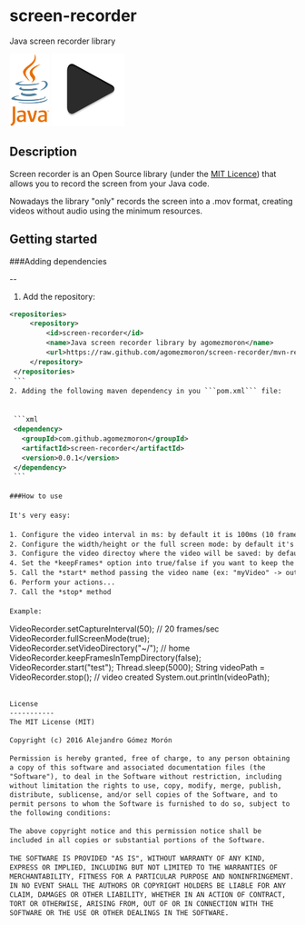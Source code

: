 # screen-recorder
Java screen recorder library

<img src="resources/images/java-icon.png" height="128" />
<img src="resources/images/play-icon.png" height="128" />

Description
-----------

Screen recorder is an Open Source library (under the [MIT Licence](LICENSE)) that allows you to record the screen from your Java code.

Nowadays the library "only" records the screen into a .mov format, creating videos without audio using the minimum resources.

Getting started
-----------

###Adding dependencies

--
 1. Add the repository:

   ```xml
  <repositories>
		<repository>
			<id>screen-recorder</id>
			<name>Java screen recorder library by agomezmoron</name>
			<url>https://raw.github.com/agomezmoron/screen-recorder/mvn-repo</url>
		</repository>
	</repositories>
    ```
 2. Adding the following maven dependency in you ```pom.xml``` file:


    ```xml 
    <dependency>
      <groupId>com.github.agomezmoron</groupId>
      <artifactId>screen-recorder</artifactId>
      <version>0.0.1</version>
    </dependency>
    ```
    
###How to use

It's very easy: 

 1. Configure the video interval in ms: by default it is 100ms (10 frames/sec).
 2. Configure the width/height or the full screen mode: by default it's full screen mode.
 3. Configure the video directoy where the video will be saved: by default is the temporal folder.
 4. Set the *keepFrames* option into true/false if you want to keep the frames as .jpeg files: by defaul the library doesn't keep the frames.
 5. Call the *start* method passing the video name (ex: "myVideo" -> output: myVideo.mov).
 6. Perform your actions...
 7. Call the *stop* method

Example:

 ```
  VideoRecorder.setCaptureInterval(50); // 20 frames/sec
  VideoRecorder.fullScreenMode(true);
  VideoRecorder.setVideoDirectory("~/"); // home
  VideoRecorder.keepFramesInTempDirectory(false);
  VideoRecorder.start("test");
  Thread.sleep(5000);
  String videoPath = VideoRecorder.stop(); // video created
  System.out.println(videoPath);
```

License
-----------
The MIT License (MIT)

Copyright (c) 2016 Alejandro Gómez Morón

Permission is hereby granted, free of charge, to any person obtaining a copy of this software and associated documentation files (the "Software"), to deal in the Software without restriction, including without limitation the rights to use, copy, modify, merge, publish, distribute, sublicense, and/or sell copies of the Software, and to permit persons to whom the Software is furnished to do so, subject to the following conditions:

The above copyright notice and this permission notice shall be included in all copies or substantial portions of the Software.

THE SOFTWARE IS PROVIDED "AS IS", WITHOUT WARRANTY OF ANY KIND, EXPRESS OR IMPLIED, INCLUDING BUT NOT LIMITED TO THE WARRANTIES OF MERCHANTABILITY, FITNESS FOR A PARTICULAR PURPOSE AND NONINFRINGEMENT. IN NO EVENT SHALL THE AUTHORS OR COPYRIGHT HOLDERS BE LIABLE FOR ANY CLAIM, DAMAGES OR OTHER LIABILITY, WHETHER IN AN ACTION OF CONTRACT, TORT OR OTHERWISE, ARISING FROM, OUT OF OR IN CONNECTION WITH THE SOFTWARE OR THE USE OR OTHER DEALINGS IN THE SOFTWARE.
